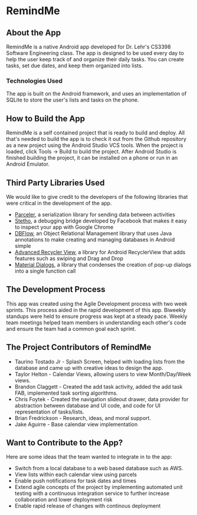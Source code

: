 # RemindMe

## About the App

RemindMe is a native Android app developed for Dr. Lehr's CS3398 Software Engineering class. 
The app is designed to be used every day to help the user keep track of and organize their daily
tasks. You can create tasks, set due dates, and keep them organized into lists.

### Technologies Used
The app is built on the Android framework, and uses an implementation of SQLite to store the user's
lists and tasks on the phone. 

## How to Build the App

RemindMe is a self contained project that is ready to build and deploy. All that's needed to
build the app is to check it out from the Github repository as a new project using the 
Android Studio VCS tools. When the project is loaded, click Tools -> Build to build the project. 
After Android Studio is finished building the project, it can be installed on a phone or run in
an Android Emulator.

## Third Party Libraries Used
We would like to give credit to the developers of the following libraries that were critical in the
development of the app.


* [Parceler](https://github.com/johncarl81/parceler), a serialization library for sending data between activities
* [Stetho](http://facebook.github.io/stetho/), a debugging bridge developed by Facebook that makes it easy to inspect your app with Google Chrome
* [DBFlow](https://github.com/Raizlabs/DBFlow), an Object Relational Management library that uses Java annotations to make creating and managing databases in Android simple
* [Advanced Recycler View](https://github.com/h6ah4i/android-advancedrecyclerview), a library for Android RecyclerView that adds features such as swiping and Drag and Drop
* [Material Dialogs](https://github.com/afollestad/material-dialogs), a library that condenses the creation of pop-up dialogs into a single function call

## The Development Process 
This app was created using the Agile Development process with two week sprints. This process aided in the rapid development of this app. 
Biweekly standups were held to ensure progress was kept at a steady pace. Weekly team meetings helped team members in understanding
each other's code and ensure the team had a common goal each sprint. 


## The Project Contributors of RemindMe
* Taurino Tostado Jr - Splash Screen, helped with loading lists from the database and came up with creative ideas to design the app.
* Taylor Helton - Calendar Views, allowing users to view Month/Day/Week views.
* Brandon Claggett - Created the add task activity, added the add task FAB, implemented task sorting algorithms. 
* Chris Foytek - Created the navigation slideout drawer, data provider for abstraction between database and UI code, and code for UI representation of tasks/lists.
* Brian Fredrickson - Research, ideas, and moral support.
* Jake Aguirre - Base calendar view implementation

## Want to Contribute to the App?
 Here are some ideas that the team wanted to integrate in to the app:
 * Switch from a local database to a web based database such as AWS.
 * View lists within each calendar view using parcels 
 * Enable push notifications for task dates and times
 * Extend agile concepts of the project by implementing automated unit testing with a continuous integration service to further increase collaboration and lower deployment risk
 * Enable rapid release of changes with continous deployment
 
